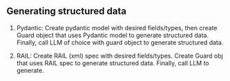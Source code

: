## Generating structured data

1. Pydantic: Create pydantic model with desired fields/types, then create Guard object that uses Pydantic model to generate structured data. Finally, call LLM of choice with guard object to generate structured data.

2. RAIL: Create RAIL (xml) spec with desired fields/types. Create Guard obj that uses RAIL spec to generate structured data. Finally, call LLM to generate.


